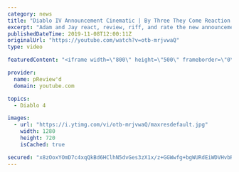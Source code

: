 ```yaml
---
category: news
title: "Diablo IV Announcement Cinematic | By Three They Come Reaction / Review / Rating"
excerpt: "Adam and Jay react, review, riff, and rate the new announcement cinematic everyone wanted to see last year at Blizzcon, Diablo IV 'By Three They Come'."
publishedDateTime: 2019-11-08T12:00:11Z
originalUrl: "https://youtube.com/watch?v=otb-mrjvwaQ"
type: video

featuredContent: "<iframe width=\"800\" height=\"500\" frameborder=\"0\" src=\"https://www.youtube.com/embed/otb-mrjvwaQ\" allow=\"accelerometer; autoplay; encrypted-media; gyroscope; picture-in-picture\" allowfullscreen></iframe>"

provider:
  name: pReview'd
  domain: youtube.com

topics:
  - Diablo 4

images:
  - url: "https://i.ytimg.com/vi/otb-mrjvwaQ/maxresdefault.jpg"
    width: 1280
    height: 720
    isCached: true

secured: "x8zOoxYOmD7c4xqQkBd6HClhN5dvGes3zX1x/z+GGWwfg+bgWURdEiWDVHvbR7N2j8/pFvFttZa6F8WFRvDU9/wqVOqgesPnr8nYmMcXCsLo5yOVw+w0FcKJ7C8yft1lDY6GEJuDyOACxqstWQQhV4tH9pPMNlnkre2afM6c4BDvqAY6AxsYqujUja/SQUtG/aFqkuXYB4R8ly0C5idcpvQqGnTDZB4YX02oiB2lmV9+JTmjk7CrLSghW46puaMhd5fW3zpyGUjsW/xiLu+FthB7kEfYHMhqt8ytmbkTQ9PTzHBSiEpG2xdJDOIXwNDIpo9SKLBoFOJiSt/VzUsEbxGDyFfOfarkx+RUsxgHRDS23wJFXAmmrbRVmcW7aNJh6VCSXVOw1knqZzfpMCHmM91buEBakBZw0OldIkLgynJnrhave16kV7Uc6B6SFXZz;CcpTxlzN9t1A2ahAtgdBcg=="
---
```


